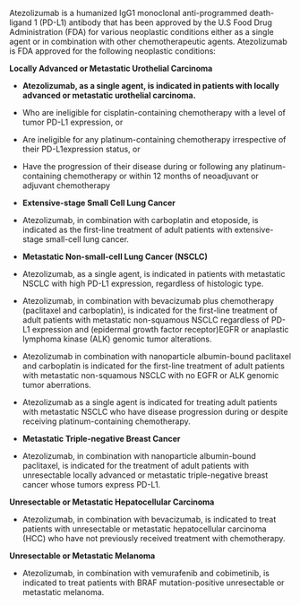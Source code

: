 Atezolizumab is a humanized IgG1 monoclonal anti-programmed death-ligand 1 (PD-L1) antibody that has been approved by the U.S Food Drug Administration (FDA) for various neoplastic conditions either as a single agent or in combination with other chemotherapeutic agents. Atezolizumab is FDA approved for the following neoplastic conditions:

**Locally Advanced or Metastatic Urothelial Carcinoma**

- **Atezolizumab, as a single agent, is indicated in patients with locally advanced or metastatic urothelial carcinoma.**
- Who are ineligible for cisplatin-containing chemotherapy with a level of tumor PD-L1 expression, or
- Are ineligible for any platinum-containing chemotherapy irrespective of their PD-L1expression status, or
- Have the progression of their disease during or following any platinum-containing chemotherapy or within 12 months of neoadjuvant or adjuvant chemotherapy

- **Extensive-stage Small Cell Lung Cancer**
- Atezolizumab, in combination with carboplatin and etoposide, is indicated as the first-line treatment of adult patients with extensive-stage small-cell lung cancer.

- **Metastatic Non-small-cell Lung Cancer (NSCLC)**
- Atezolizumab, as a single agent, is indicated in patients with metastatic NSCLC with high PD-L1 expression, regardless of histologic type.
- Atezolizumab, in combination with bevacizumab plus chemotherapy (paclitaxel and carboplatin), is indicated for the first-line treatment of adult patients with metastatic non-squamous NSCLC regardless of PD-L1 expression and (epidermal growth factor receptor)EGFR or anaplastic lymphoma kinase (ALK) genomic tumor alterations.
- Atezolizumab in combination with nanoparticle albumin-bound paclitaxel and carboplatin is indicated for the first-line treatment of adult patients with metastatic non-squamous NSCLC with no EGFR or ALK genomic tumor aberrations.
- Atezolizumab as a single agent is indicated for treating adult patients with metastatic NSCLC who have disease progression during or despite receiving platinum-containing chemotherapy.

- **Metastatic Triple-negative Breast Cancer**
- Atezolizumab, in combination with nanoparticle albumin-bound paclitaxel, is indicated for the treatment of adult patients with unresectable locally advanced or metastatic triple-negative breast cancer whose tumors express PD-L1.

**Unresectable or Metastatic Hepatocellular Carcinoma**

- Atezolizumab, in combination with bevacizumab, is indicated to treat patients with unresectable or metastatic hepatocellular carcinoma (HCC) who have not previously received treatment with chemotherapy.

**Unresectable or Metastatic Melanoma**

- Atezolizumab, in combination with vemurafenib and cobimetinib, is indicated to treat patients with BRAF mutation-positive unresectable or metastatic melanoma.